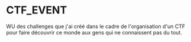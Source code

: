 # CTF_EVENT
WU des challenges que j'ai créé dans le cadre de l'organisation d'un CTF pour faire découvrir ce monde aux gens qui ne connaissent pas du tout. 
